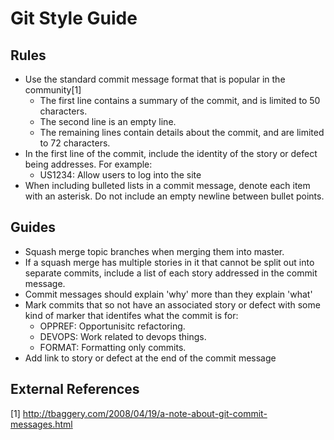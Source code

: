 # Git Style Guide

## Rules

* Use the standard commit message format that is popular in the community[1]
  * The first line contains a summary of the commit, and is limited to 50
    characters.
  * The second line is an empty line.
  * The remaining lines contain details about the commit, and are limited to 72
    characters.
* In the first line of the commit, include the identity of the story or defect
  being addresses. For example:
  * US1234: Allow users to log into the site
* When including bulleted lists in a commit message, denote each item with an
  asterisk. Do not include an empty newline between bullet points.

## Guides

* Squash merge topic branches when merging them into master.
* If a squash merge has multiple stories in it that cannot be split out into
  separate commits, include a list of each story addressed in the commit
  message.
* Commit messages should explain 'why' more than they explain 'what'
* Mark commits that so not have an associated story or defect with some kind of
  marker that identifes what the commit is for:
  * OPPREF: Opportunisitc refactoring.
  * DEVOPS: Work related to devops things.
  * FORMAT: Formatting only commits. 
* Add link to story or defect at the end of the commit message

## External References

[1] http://tbaggery.com/2008/04/19/a-note-about-git-commit-messages.html

